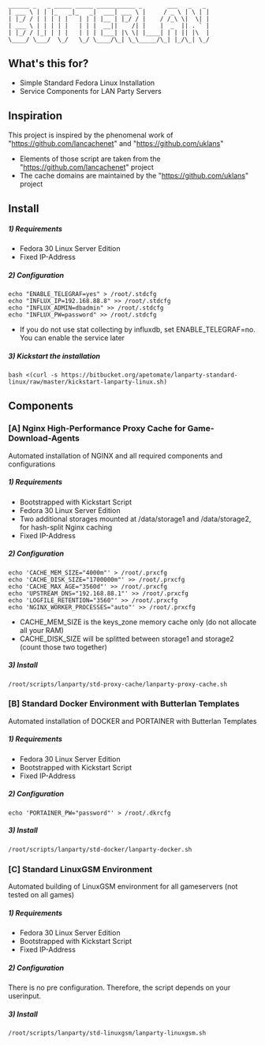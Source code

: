 ```shell
______ _   _ _____ _____ ___________ _       ___   _   _
| ___ \ | | |_   _|_   _|  ___| ___ \ |     / _ \ | \ | |
| |_/ / | | | | |   | | | |__ | |_/ / |    / /_\ \|  \| |
| ___ \ | | | | |   | | |  __||    /| |    |  _  || . ` |
| |_/ / |_| | | |   | | | |___| |\ \| |____| | | || |\  |
\____/ \___/  \_/   \_/ \____/\_| \_\_____/\_| |_/\_| \_/
```

## What's this for?

* Simple Standard Fedora Linux Installation
* Service Components for LAN Party Servers

## Inspiration

This project is inspired by the phenomenal work of "https://github.com/lancachenet" and "https://github.com/uklans"

* Elements of those script are taken from the "https://github.com/lancachenet" project
* The cache domains are maintained by the "https://github.com/uklans" project

## Install
##### 1) Requirements
* Fedora 30 Linux Server Edition
* Fixed IP-Address
##### 2) Configuration
```shell
echo "ENABLE_TELEGRAF=yes" > /root/.stdcfg
echo "INFLUX_IP=192.168.88.8" >> /root/.stdcfg
echo "INFLUX_ADMIN=dbadmin" >> /root/.stdcfg
echo "INFLUX_PW=password" >> /root/.stdcfg
```
* If you do not use stat collecting by influxdb, set ENABLE_TELEGRAF=no. You can enable the service later
##### 3) Kickstart the installation
```shell
bash <(curl -s https://bitbucket.org/apetomate/lanparty-standard-linux/raw/master/kickstart-lanparty-linux.sh)
```
## Components
### [A] Nginx High-Performance Proxy Cache for Game-Download-Agents
Automated installation of NGINX and all required components and configurations
##### 1) Requirements
* Bootstrapped with Kickstart Script
* Fedora 30 Linux Server Edition
* Two additional storages mounted at /data/storage1 and /data/storage2, for hash-split Nginx caching
* Fixed IP-Address
##### 2) Configuration
```shell
echo 'CACHE_MEM_SIZE="4000m"' > /root/.prxcfg
echo 'CACHE_DISK_SIZE="1700000m"' >> /root/.prxcfg
echo 'CACHE_MAX_AGE="3560d"' >> /root/.prxcfg
echo 'UPSTREAM_DNS="192.168.88.1"' >> /root/.prxcfg
echo 'LOGFILE_RETENTION="3560"' >> /root/.prxcfg
echo 'NGINX_WORKER_PROCESSES="auto"' >> /root/.prxcfg
```
* CACHE_MEM_SIZE is the keys_zone memory cache only (do not allocate all your RAM)
* CACHE_DISK_SIZE will be splitted between storage1 and storage2 (count those two together)
##### 3) Install
```shell
/root/scripts/lanparty/std-proxy-cache/lanparty-proxy-cache.sh
```
### [B] Standard Docker Environment with Butterlan Templates
Automated installation of DOCKER and PORTAINER with Butterlan Templates
##### 1) Requirements
* Fedora 30 Linux Server Edition
* Bootstrapped with Kickstart Script
* Fixed IP-Address
##### 2) Configuration
```shell
echo 'PORTAINER_PW="password"' > /root/.dkrcfg
```
##### 3) Install
```shell
/root/scripts/lanparty/std-docker/lanparty-docker.sh
```
### [C] Standard LinuxGSM Environment
Automated building of LinuxGSM environment for all gameservers (not tested on all games)
##### 1) Requirements
* Fedora 30 Linux Server Edition
* Bootstrapped with Kickstart Script
* Fixed IP-Address
##### 2) Configuration
There is no pre configuration. Therefore, the script depends on your userinput.
##### 3) Install
```shell
/root/scripts/lanparty/std-linuxgsm/lanparty-linuxgsm.sh
```
